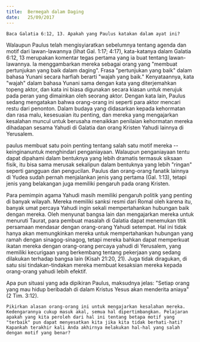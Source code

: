 ```yaml
---
title:  Bermegah dalam Daging
date:   25/09/2017
---
```


`Baca Galatia 6:12, 13. Apakah yang Paulus katakan dalam ayat ini?`

Walaupun Paulus telah mengisyiaratkan sebelumnya tentang agenda dan motif dari lawan-lawannya (lihat Gal. 1:17; 4:17), kata-katanya dalam Galatia 6:12, 13 merupakan komentar tegas pertama yang ia buat tentang lawan-lawannya. Ia menggambarkan mereka sebagai orang yang "membuat pertunjukan yang baik dalam daging". Frasa "pertunjukan yang baik" dalam bahasa Yunani secara harfiah berarti "wajah yang baik." Kenyataannya, kata "wajah" dalam bahasa Yunani sama dengan kata yang diterjemahkan topeng aktor, dan kata ini biasa digunakan secara kiasan untuk merujuk pada peran yang dimainkan oleh seorang aktor. Dengan kata lain, Paulus sedang mengatakan bahwa orang-orang ini seperti para aktor mencari restu dari penonton. Dalam budaya yang didasarkan kepada kehormatan dan rasa malu, kesesuaian itu penting, dan mereka yang mengajarkan kesalahan muncul untuk berusaha menaikkan penilaian kehormatan mereka dihadapan sesama Yahudi di Galatia dan orang Kristen Yahudi lainnya di Yerusalem.

paulus membuat satu poin penting tentang salah satu motif mereka -- keinginanuntuk menghindari penganiayaan. Walaupun penganiayaan tentu dapat dipahami dalam bentuknya yang lebih dramatis termasuk siksaan fisik, itu bisa sama merusak sekalipun dalam bentuknya yang lebih "ringan" seperti gangguan dan pengucilan. Paulus dan orang-orang fanatik lainnya di Yudea sudah pernah menjalankan jenis yang pertama (Gal. 1:13), tetapi jenis yang belakangan juga memiliki pengaruh pada orang Kristen.

Para pemimpin agama Yahudi masih memiliki pengaruh politik yang penting di banyak wilayah. Mereka memiliki sanksi resmi dari Romal oleh karena itu, banyak umat percaya Yahudi ingin sekali mempertahankan hubungan baik dengan mereka. Oleh menyunat bangsa lain dan mengajarkan mereka untuk menuruti Taurat, para pembuat masalah di Galatia dapat menemukan titik persamaan mendasar dengan orang-orang Yahudi setempat. Hal ini tidak hanya akan memungkinkan mereka untuk mempertahankan hubungan yang ramah dengan sinagog-sinagog, tetapi mereka bahkan dapat memperkuat ikatan mereka dengan orang-orang percaya yahudi di Yerusalem, yang memiliki kecurigaan yang berkembang tentang pekerjaan yang sedang dilakukan terhadap bangsa lain (Kisah 21:20, 21). Juga tidak diragukan, di satu sisi tindakan-tindakan mereka membuat kesaksian mereka kepada orang-orang yahudi lebih efektif.

Apa pun situasi yang ada dipikiran Paulus, maksudnya jelas: "Setiap orang yang mau hidup beribadah di dalam Kristus Yesus akan menderita aniaya" (2 Tim. 3:12).

`Pikirkan alasan orang-orang ini untuk mengajarkan kesalahan mereka. Kedengarannya cukup masuk akal, semua hal dipertimbangkan. Pelajaran apakah yang kita peroleh dari hal ini tentang betapa motif yang "terbaik" pun dapat menyesatkan kita jika kita tidak berhati-hati? Kapankah terakhir kali Anda akhirnya melakukan hal-hal yang salah dengan motif yang benar?`

